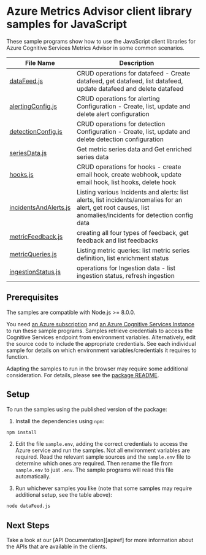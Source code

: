 # Azure Metrics Advisor client library samples for JavaScript

These sample programs show how to use the JavaScript client libraries for Azure Cognitive Services Metrics Advisor in some common scenarios.

| **File Name**                               | **Description**                                                                                                                                               |
| ------------------------------------------- | ------------------------------------------------------------------------------------------------------------------------------------------------------------- |
| [dataFeed.js][datafeed]                     | CRUD operations for datafeed - Create datafeed, get datafeed, list datafeed, update datafeed and delete datafeed                                              |
| [alertingConfig.js][alertingconfig]         | CRUD operations for alerting Configuration - Create, list, update and delete alert configuration                                                              |
| [detectionConfig.js][detectionconfig]       | CRUD operations for detection Configuration - Create, list, update and delete detection configuration                                                         |
| [seriesData.js][seriesdata]                 | Get metric series data and Get enriched series data                                                                                                           |
| [hooks.js][hooks]                           | CRUD operations for hooks - create email hook, create webhook, update email hook, list hooks, delete hook                                                     |
| [incidentsAndAlerts.js][incidentsandalerts] | Listing various Incidents and alerts: list alerts, list incidents/anomalies for an alert, get root causes, list anomalies/incidents for detection config data |
| [metricFeedback.js][metricfeedback]         | creating all four types of feedback, get feedback and list feedbacks                                                                                          |
| [metricQueries.js][metricqueries]           | Listing metric queries: list metric series definition, list enrichment status                                                                                 |
| [ingestionStatus.js][ingestionstatus]       | operations for Ingestion data - list ingestion status, refresh ingestion                                                                                      |

## Prerequisites

The samples are compatible with Node.js >= 8.0.0.

You need [an Azure subscription][freesub] and [an Azure Cognitive Services Instance][azcogsvc] to run these sample programs. Samples retrieve credentials to access the Cognitive Services endpoint from environment variables. Alternatively, edit the source code to include the appropriate credentials. See each individual sample for details on which environment variables/credentials it requires to function.

Adapting the samples to run in the browser may require some additional consideration. For details, please see the [package README][package].

## Setup

To run the samples using the published version of the package:

1. Install the dependencies using `npm`:

```bash
npm install
```

2. Edit the file `sample.env`, adding the correct credentials to access the Azure service and run the samples. Not all environment variables are required. Read the relevant sample sources and the `sample.env` file to determine which ones are required. Then rename the file from `sample.env` to just `.env`. The sample programs will read this file automatically.

3. Run whichever samples you like (note that some samples may require additional setup, see the table above):

```bash
node dataFeed.js
```

## Next Steps

Take a look at our [API Documentation][apiref] for more information about the APIs that are available in the clients.

[datafeed]: https://github.com/Azure/azure-sdk-for-js/tree/master/sdk/metricsadvisor/ai-metrics-advisor/samples/javascript/src/dataFeed.js
[alertingconfig]: https://github.com/Azure/azure-sdk-for-js/tree/master/sdk/metricsadvisor/ai-metrics-advisor/samples/javascript/src/alertingConfig.js
[detectionconfig]: https://github.com/Azure/azure-sdk-for-js/tree/master/sdk/metricsadvisor/ai-metrics-advisor/samples/javascript/src/detectionConfig.js
[seriesdata]: https://github.com/Azure/azure-sdk-for-js/tree/master/sdk/metricsadvisor/ai-metrics-advisor/samples/javascript/src/seriesData.js
[hooks]: https://github.com/Azure/azure-sdk-for-js/tree/master/sdk/metricsadvisor/ai-metrics-advisor/samples/javascript/src/hooks.js
[incidentsandalerts]: https://github.com/Azure/azure-sdk-for-js/tree/master/sdk/metricsadvisor/ai-metrics-advisor/samples/javascript/src/incidentsAndAlerts.js
[metricfeedback]: https://github.com/Azure/azure-sdk-for-js/tree/master/sdk/metricsadvisor/ai-metrics-advisor/samples/javascript/src/metricFeedback.js
[metricqueries]: https://github.com/Azure/azure-sdk-for-js/tree/master/sdk/metricsadvisor/ai-metrics-advisor/samples/javascript/src/metricQueries.js
[ingestionstatus]: https://github.com/Azure/azure-sdk-for-js/tree/master/sdk/metricsadvisor/ai-metrics-advisor/samples/javascript/src/ingestionStatus.js
[azcogsvc]: https://docs.microsoft.com/azure/cognitive-services/cognitive-services-apis-create-account
[freesub]: https://azure.microsoft.com/free/
[package]: https://github.com/Azure/azure-sdk-for-js/tree/master/sdk/metricsadvisor/ai-metrics-advisor/README.md
[typescript]: https://www.typescriptlang.org/docs/home.html
